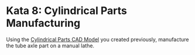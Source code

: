 # Kata 8: Cylindrical Parts Manufacturing 

Using the [Cylindrical Parts CAD Model](Kata_2_Cylindrical_Parts_CAD.md) you created previously, manufacture the tube axle part on a manual lathe.

